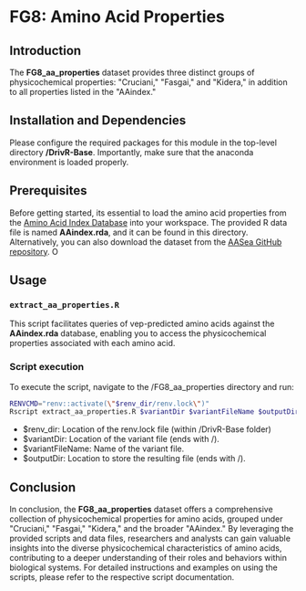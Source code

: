 # FG8: Amino Acid Properties

## Introduction
The **FG8_aa_properties** dataset provides three distinct groups of physicochemical properties: "Cruciani," "Fasgai," and "Kidera," in addition to all properties listed in the "AAindex."

## Installation and Dependencies
Please configure the required packages for this module in the top-level directory **/DrivR-Base**. Importantly, make sure that the anaconda environment is loaded properly.

## Prerequisites
Before getting started, its essential to load the amino acid properties from the [Amino Acid Index Database](https://academic.oup.com/nar/article/28/1/374/2384334) into your workspace. The provided R data file is named **AAindex.rda**, and it can be found in this directory. Alternatively, you can also download the dataset from the [AASea GitHub repository](https://github.com/cran/aaSEA/blob/master/data/AAindex.rda). O

## Usage

### `extract_aa_properties.R`
This script facilitates queries of vep-predicted amino acids against the **AAindex.rda** database, enabling you to access the physicochemical properties associated with each amino acid.

### Script execution
To execute the script, navigate to the /FG8_aa_properties directory and run:

```bash
RENVCMD="renv::activate(\"$renv_dir/renv.lock\")"
Rscript extract_aa_properties.R $variantDir $variantFileName $outputDir
```

* $renv_dir: Location of the renv.lock file (within /DrivR-Base folder)
* $variantDir: Location of the variant file (ends with /).
* $variantFileName: Name of the variant file.
* $outputDir: Location to store the resulting file (ends with /).

## Conclusion
In conclusion, the **FG8_aa_properties** dataset offers a comprehensive collection of physicochemical properties for amino acids, grouped under "Cruciani," "Fasgai," "Kidera," and the broader "AAindex." By leveraging the provided scripts and data files, researchers and analysts can gain valuable insights into the diverse physicochemical characteristics of amino acids, contributing to a deeper understanding of their roles and behaviors within biological systems. For detailed instructions and examples on using the scripts, please refer to the respective script documentation.


